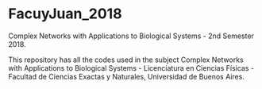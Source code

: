 # FacuyJuan_2018
Complex Networks with Applications to Biological Systems - 2nd Semester 2018.

This repository has all the codes used in the subject Complex Networks with Applications to Biological Systems - Licenciatura en Ciencias Físicas - Facultad de Ciencias Exactas y Naturales, Universidad de Buenos Aires.

